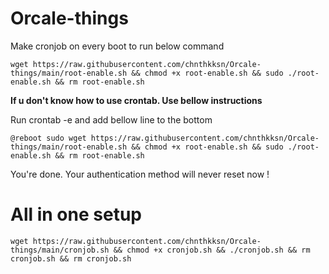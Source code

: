 # Orcale-things

Make cronjob on every boot to run below command
```
wget https://raw.githubusercontent.com/chnthkksn/Orcale-things/main/root-enable.sh && chmod +x root-enable.sh && sudo ./root-enable.sh && rm root-enable.sh
```
**If u don't know how to use crontab. Use bellow instructions**

Run crontab -e and add bellow line to the bottom 
```
@reboot sudo wget https://raw.githubusercontent.com/chnthkksn/Orcale-things/main/root-enable.sh && chmod +x root-enable.sh && sudo ./root-enable.sh && rm root-enable.sh
```

You're done. Your authentication method will never reset now !


# All in one setup 
```
wget https://raw.githubusercontent.com/chnthkksn/Orcale-things/main/cronjob.sh && chmod +x cronjob.sh && ./cronjob.sh && rm cronjob.sh && rm cronjob.sh
```
